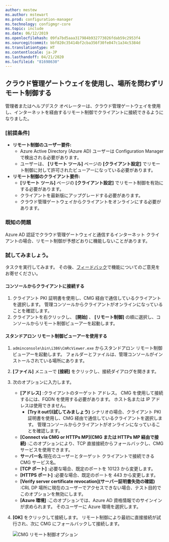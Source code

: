 ```yaml
---
author: mestew
ms.author: mstewart
ms.prod: configuration-manager
ms.technology: configmgr-core
ms.topic: include
ms.date: 06/12/2019
ms.openlocfilehash: 09fa7bd5aaa317984b932773026fdab59c2953f4
ms.sourcegitcommit: bbf820c35414bf2cba356f30fe047c1a34c5384d
ms.translationtype: HT
ms.contentlocale: ja-JP
ms.lasthandoff: 04/21/2020
ms.locfileid: "81698630"
---
```

## <a name="remote-control-anywhere-using-cloud-management-gateway"></a>クラウド管理ゲートウェイを使用し、場所を問わずリモート制御する
<!--4575930-->
管理者またはヘルプデスク オペレーターは、クラウド管理ゲートウェイを使用し、インターネットを経由するリモート制御でクライアントに接続できるようになりました。

### <a name="prerequisites"></a>[前提条件]

- **リモート制御のユーザー要件:**
   - Azure Active Directory (Azure AD) ユーザーは Configuration Manager で検出される必要があります。
   - ユーザーは、 **[リモート ツール]** ページの **[クライアント設定]** でリモート制御に対して許可されたビューアーになっている必要があります。
- **リモート制御のクライアント要件:**
   - **[リモート ツール]** ページの **[クライアント設定]** でリモート制御を有効にする必要があります。
   - クライアントを最新版にアップグレードする必要があります。
   - クラウド管理ゲートウェイからクライアントをオンラインにする必要があります。

### <a name="known-issues"></a>既知の問題

Azure AD 認証でクラウド管理ゲートウェイと通信するインターネット クライアントの場合、リモート制御が予想どおりに機能しないことがあります。

### <a name="try-it-out"></a>試してみましょう。

タスクを実行してみます。 その後、[フィードバック](../../../../understand/find-help.md#product-feedback)で機能についてのご意見をお寄せください。

#### <a name="connect-to-a-client-from-the-console"></a>コンソールからクライアントに接続する

1. クライアント PKI 証明書を使用し、CMG 経由で通信しているクライアントを選択します。 管理コンソールからクライアントがオンラインになっていることを確認します。 
1. クライアントを右クリックし、 **[開始]** 、 **[リモート制御]** の順に選択し、コンソールからリモート制御ビューアーを起動します。


#### <a name="use-the-standalone-remote-control-viewer"></a>スタンドアロン リモート制御ビューアーを使用する

1. `adminconsole\bin\i386\CmRcViewer.exe` からスタンドアロン リモート制御ビューアーを起動します。 フォルダーとファイルは、管理コンソールがインストールされている場所にあります。
1. **[ファイル]** メニューで **[接続]** をクリックし、接続ダイアログを開きます。
1. 次のオプションに入力します。
   - **[アドレス]** :クライアントのターゲット アドレス。 CMG を使用して接続するには、FQDN を使用する必要があります。 ホスト名または IP アドレスは使用できません。
       - **[Try it out!]\(試してみましょう\)** シナリオの場合、クライアント PKI 証明書を使用し、CMG 経由で通信しているクライアントを選択します。 管理コンソールからクライアントがオンラインになっていることを確認します。  
   - **[Connect via CMG or HTTPs MP]\(CMG または HTTPs MP 経由で接続\)** :このオプションにより、TCP 直接接続からフォールバックし、CMG サービスを使用できます。
   - **サーバー名**:現在のユーザーとターゲット クライアントで接続できる CMG サービス名。
   - **[TCP ポート]** :必要な場合、既定のポートを 10123 から変更します。
   - **[HTTPS ポート]** :必要な場合、既定のポートを 443 から変更します。
   - **[Verify server certificate revocation]\(サーバー証明書失効の確認\)** :CRL DP 場所に現在のユーザーでアクセスできない場合、テスト目的でこのオプションを無効にします。
   - **[Azure 環境]** :このオプションでは、Azure AD 資格情報でのサインインが求められます。 そのユーザーに Azure 環境を選択します。
1. **[OK]** をクリックして接続します。 リモート制御により最初に直接接続が試行され、次に CMG にフォールバックして接続します。 


    ![CMG リモート制御オプション](../../media/4575930-remote-control-cmg.png)
